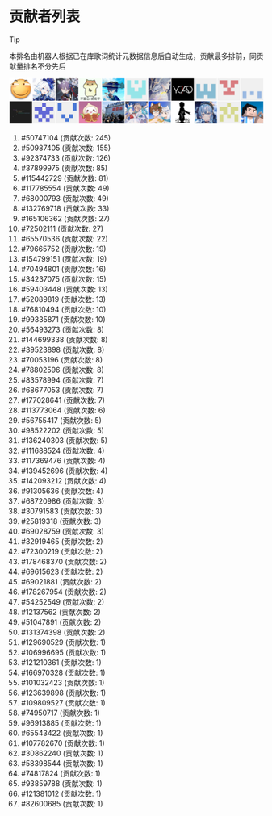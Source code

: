 # 贡献者列表

> [!TIP]
> 本排名由机器人根据已在库歌词统计元数据信息后自动生成，贡献最多排前，同贡献量排名不分先后

![贡献者头像画廊](./CONTRIBUTORS.svg)

1. #50747104 (贡献次数: 245)
2. #50987405 (贡献次数: 155)
3. #92374733 (贡献次数: 126)
4. #37899975 (贡献次数: 85)
5. #115442729 (贡献次数: 81)
6. #117785554 (贡献次数: 49)
7. #68000793 (贡献次数: 49)
8. #132769718 (贡献次数: 33)
9. #165106362 (贡献次数: 27)
10. #72502111 (贡献次数: 27)
11. #65570536 (贡献次数: 22)
12. #79665752 (贡献次数: 19)
13. #154799151 (贡献次数: 19)
14. #70494801 (贡献次数: 16)
15. #34237075 (贡献次数: 15)
16. #59403448 (贡献次数: 13)
17. #52089819 (贡献次数: 13)
18. #76810494 (贡献次数: 10)
19. #99335871 (贡献次数: 10)
20. #56493273 (贡献次数: 8)
21. #144699338 (贡献次数: 8)
22. #39523898 (贡献次数: 8)
23. #70053196 (贡献次数: 8)
24. #78802596 (贡献次数: 8)
25. #83578994 (贡献次数: 7)
26. #68677053 (贡献次数: 7)
27. #177028641 (贡献次数: 7)
28. #113773064 (贡献次数: 6)
29. #56755417 (贡献次数: 5)
30. #98522202 (贡献次数: 5)
31. #136240303 (贡献次数: 5)
32. #111688524 (贡献次数: 4)
33. #117369476 (贡献次数: 4)
34. #139452696 (贡献次数: 4)
35. #142093212 (贡献次数: 4)
36. #91305636 (贡献次数: 4)
37. #68720986 (贡献次数: 3)
38. #30791583 (贡献次数: 3)
39. #25819318 (贡献次数: 3)
40. #69028759 (贡献次数: 3)
41. #32919465 (贡献次数: 2)
42. #72300219 (贡献次数: 2)
43. #178468370 (贡献次数: 2)
44. #69615623 (贡献次数: 2)
45. #69021881 (贡献次数: 2)
46. #178267954 (贡献次数: 2)
47. #54252549 (贡献次数: 2)
48. #12137562 (贡献次数: 2)
49. #51047891 (贡献次数: 2)
50. #131374398 (贡献次数: 2)
51. #129690529 (贡献次数: 1)
52. #106996695 (贡献次数: 1)
53. #121210361 (贡献次数: 1)
54. #166970328 (贡献次数: 1)
55. #101032423 (贡献次数: 1)
56. #123639898 (贡献次数: 1)
57. #109809527 (贡献次数: 1)
58. #74950717 (贡献次数: 1)
59. #96913885 (贡献次数: 1)
60. #65543422 (贡献次数: 1)
61. #107782670 (贡献次数: 1)
62. #30862240 (贡献次数: 1)
63. #58398544 (贡献次数: 1)
64. #74817824 (贡献次数: 1)
65. #93859788 (贡献次数: 1)
66. #121381012 (贡献次数: 1)
67. #82600685 (贡献次数: 1)
